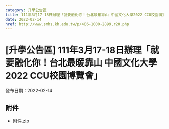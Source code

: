 ```yaml
---
category: 升學公告區
title: 111年3月17-18日辦理「就要融化你！台北最暖靠山 中國文化大學2022 CCU校園博覽會」
date: 2022-02-14
href: http://www.smhs.kh.edu.tw/p/406-1000-2899,r20.php
---
```


# [升學公告區] 111年3月17-18日辦理「就要融化你！台北最暖靠山 中國文化大學2022 CCU校園博覽會」

發布日期：2022-02-14

<div><div></div><div></div></div>

## 附件

- [附件.zip](https://www.smhs.kh.edu.tw/app/index.php?Action=downloadfile&file=WVhSMFlXTm9MemcyTDNCMFlWOHlOakV5WHpnMU1qZ3pPRFpmTURNeU16Y3VlbWx3&fname=DGGGROTSYWQO41XX50LKSWHGRK30OOLKDGUWTSKK4125MLVWKPROVTPOUSSSPKPO)
